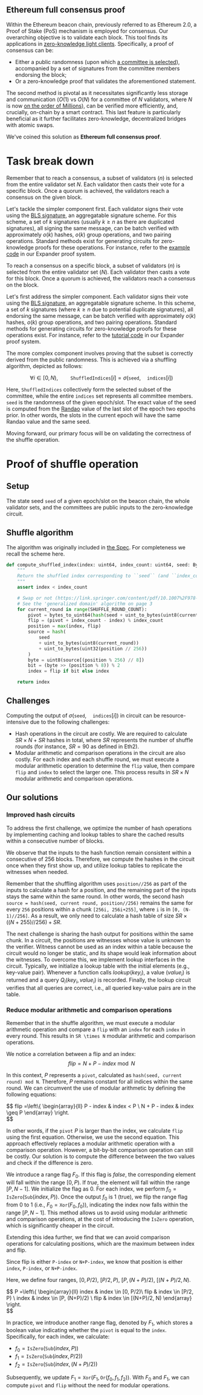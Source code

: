 Ethereum full consensus proof
---

Within the Ethereum beacon chain, previously referred to as Ethereum 2.0, a Proof of Stake (PoS) mechanism is employed for consensus. Our overarching objective is to validate each block. This tool finds its applications in [zero-knowledge light clients](https://docs.zkbridge.com/zklightclient-overview/introduction). Specifically, a proof of consensus can be:
- Either a public randomness (upon which [a committee is selected](https://hackmd.io/@benjaminion/shuffling)), accompanied by a set of signatures from the committee members endorsing the block;
- Or a zero-knowledge proof that validates the aforementioned statement.

The second method is pivotal as it necessitates significantly less storage and communication ($O(1)$ vs $O(N)$ for a committee of $N$ validators, where $N$ is now [on the order of Millions](https://beaconcha.in/charts/validators)), can be verified more efficiently, and, crucially, on-chain by a smart contract. This last feature is particularly beneficial as it further facilitates zero-knowledge, decentralized bridges with atomic swaps.

We've coined this solution as __Ethereum full consensus proof__.


# Task break down



Remember that to reach a consensus, a subset of validators ($n$) is selected from the entire validator set $N$. Each validator then casts their vote for a specific block. Once a quorum is achieved, the validators reach a consensus on the given block.

Let's tackle the simpler component first. Each validator signs their vote using the [BLS signature](https://eth2book.info/capella/part2/building_blocks/signatures/), an aggregatable signature scheme. For this scheme, a set of $k$ signatures (usually $k\geq n$ as there are duplicated signatures), all signing the same message, can be batch verified with approximately $o(k)$ hashes, $o(k)$ group operations, and two pairing operations. Standard methods exist for generating circuits for zero-knowledge proofs for these operations. For instance, refer to the [example code](https://github.com/PolyhedraZK/ExpanderCompilerCollection/tree/master/examples) in our Expander proof system.


To reach a consensus on a specific block, a subset of validators ($n$) is selected from the entire validator set ($N$). Each validator then casts a vote for this block. Once a quorum is achieved, the validators reach a consensus on the block.

Let's first address the simpler component. Each validator signs their vote using the [BLS signature](https://eth2book.info/capella/part2/building_blocks/signatures/), an aggregatable signature scheme. In this scheme, a set of $k$ signatures (where $k\geq n$ due to potential duplicate signatures), all endorsing the same message, can be batch verified with approximately $o(k)$ hashes, $o(k)$ group operations, and two pairing operations. Standard methods for generating circuits for zero-knowledge proofs for these operations exist. For instance, refer to the [tutorial code](https://github.com/PolyhedraZK/ExpanderCompilerCollection/tree/master/examples) in our Expander proof system.

The more complex component involves proving that the subset is correctly derived from the public randomness. This is achieved via a shuffling algorithm, depicted as follows:

$$
\forall i \in [0, N), \quad\quad\texttt{ShuffledIndices}[i] = \sigma( \texttt{seed},\quad \texttt{indices}[i])
$$

Here, $\texttt{ShuffledIndices}$ collectively form the selected subset of the committee, while the entire $\texttt{indices}$ set represents all committee members. $\texttt{seed}$ is the randomness of the given epoch/slot. The exact value of the seed is computed from the [Randao](https://eth2book.info/capella/part2/building_blocks/randomness/#the-randao) value of the last slot of the epoch two epochs prior. In other words, the slots in the current epoch will have the same Randao value and the same seed. 

Moving forward, our primary focus will be on validating the correctness of the shuffle operation.

# Proof of shuffle operation

## Setup
The state seed $\texttt{seed}$ of a given epoch/slot on the beacon chain, the whole validator sets, and the committees are public inputs to the zero-knowledge circuit. 

## Shuffle algorithm

The algorithm was originally included in [the Spec](https://github.com/ethereum/consensus-specs/blob/v1.3.0/specs/phase0/beacon-chain.md#compute_shuffled_index). For completeness we recall the scheme here.

``` python
def compute_shuffled_index(index: uint64, index_count: uint64, seed: Bytes32) -> uint64:
    """
    Return the shuffled index corresponding to ``seed`` (and ``index_count``).
    """
    assert index < index_count

    # Swap or not (https://link.springer.com/content/pdf/10.1007%2F978-3-642-32009-5_1.pdf)
    # See the 'generalized domain' algorithm on page 3
    for current_round in range(SHUFFLE_ROUND_COUNT):
        pivot = bytes_to_uint64(hash(seed + uint_to_bytes(uint8(current_round)))[0:8]) % index_count
        flip = (pivot + index_count - index) % index_count
        position = max(index, flip)
        source = hash(
            seed
            + uint_to_bytes(uint8(current_round))
            + uint_to_bytes(uint32(position // 256))
        )
        byte = uint8(source[(position % 256) // 8])
        bit = (byte >> (position % 8)) % 2
        index = flip if bit else index

    return index
```

## Challenges
Computing the output of $\sigma( \texttt{seed},\quad \texttt{indices}[i])$ in circuit can be resource-intensive due to the following challenges:
- Hash operations in the circuit are costly. We are required to calculate $SR\times N + SR$ hashes in total, where $SR$ represents the number of shuffle rounds (for instance, $SR = 90$ as defined in Eth2).
- Modular arithmetic and comparison operations in the circuit are also costly. For each index and each shuffle round, we must execute a modular arithmetic operation to determine the `flip` value, then compare `flip` and `index` to select the larger one. This process results in $SR\times N$ modular arithmetic and comparison operations.

## Our solutions

### Improved hash circuits
To address the first challenge, we optimize the number of hash operations by implementing caching and lookup tables to share the cached results within a consecutive number of blocks.

We observe that the inputs to the hash function remain consistent within a consecutive of 256 blocks. Therefore, we compute the hashes in the circuit once when they first show up, and utilize lookup tables to replicate the witnesses when needed.

Remember that the shuffling algorithm uses `position//256` as part of the inputs to calculate a hash for a position, and the remaining part of the inputs stays the same within the same round. In other words, the second hash `source = hash(seed, current round, position//256)` remains the same for every `256` positions within a chunk `[256i, 256i+255]`, where `i` is in `[0, (N-1)//256]`. As a result, we only need to calculate a hash table of size $SR\times ((N+255)//256) + SR$.

The next challenge is sharing the hash output for positions within the same chunk. In a circuit, the positions are witnesses whose value is unknown to the verifier. Witness cannot be used as an index within a table because the circuit would no longer be static, and its shape would leak information about the witnesses. To overcome this, we implement lookup interfaces in the circuit. Typically, we initialize a lookup table with the initial elements (e.g., key-value pair). Whenever a function calls $lookup(key_i)$, a value ($value_i$) is returned and a query $Q_i(key_i , value_i)$ is recorded. Finally, the lookup circuit verifies that all queries are correct, i.e., all queried key-value pairs are in the table.

### Reduce modular arithmetic and comparison operations
Remember that in the shuffle algorithm, we must execute a modular arithmetic operation and compare a `flip` with an `index` for each `index` in every round. This results in `SR \times N` modular arithmetic and comparison operations.

We notice a correlation between a flip and an index:
$$
flip = N + P - index \bmod N
$$

In this context, $P$ represents a `pivot`, calculated as `hash(seed, current round) mod N`. Therefore, $P$ remains constant for all indices within the same round. We can circumvent the use of modular arithmetic by defining the following equations:

$$
flip =\left\\{
\begin{array}{ll}
P - index  & index < P \\
N + P - index & index \geq P
\end{array}
\right.                                      
$$

In other words, if the `pivot` $P$ is larger than the index, we calculate `flip` using the first equation. Otherwise, we use the second equation. This approach effectively replaces a modular arithmetic operation with a comparison operation. However, a bit-by-bit comparison operation can still be costly. Our solution is to compute the difference between the two values and check if the difference is zero.

We introduce a range flag $F_0$. If this flag is $false$, the corresponding element will fall within the range $[0, P)$. If $true$, the element will fall within the range $[P, N-1]$. We initialize the flag as $0$. For each index, we perform $f_0 = \texttt{IsZero}(\texttt{Sub}(index, P))$. Once the output $f_0$ is $1$ (true), we flip the range flag from 0 to 1 (i.e., $F_0=\texttt{Xor}(F_0 , f_0)$), indicating the index now falls within the range $[P, N-1]$. This method allows us to avoid using modular arithmetic and comparison operations, at the cost of introducing the $\texttt{IsZero}$ operation, which is significantly cheaper in the circuit.

Extending this idea further,  we find that we can avoid comparison operations for calculating positions, which are the maximum between index and flip.

Since flip is either `P-index` or `N+P-index`, we know that position is either `index`, `P-index`, or `N+P-index`. 

Here, we define four ranges, $[0, P/2)$, $[P/2, P)$, $[P, (N+P)/2)$, $[(N+P)/2, N)$.

$$
P =\left\\{
\begin{array}{ll}
index  & index \in [0, P/2)\\
flip  & index \in [P/2, P) \\
index &  index \in [P, (N+P)/2) \\
flip &  index \in [(N+P)/2, N)
\end{array}
\right.                                      
$$

In practice, we introduce another range flag, denoted by $F_1$, which stores a boolean value indicating whether the `pivot` is equal to the `index`. Specifically, for each index, we calculate:

- $f_0 = \texttt{IsZero}(\texttt{Sub}(index, P))$
- $f_1 = \texttt{IsZero}(\texttt{Sub}(index, P/2))$
- $f_2 = \texttt{IsZero}(\texttt{Sub}(index, (N+P)/2))$

Subsequently, we update $F_1 = \texttt{Xor}(F_1,\texttt{Or} (f_0, f_1,f_2))$. With $F_0$ and $F_1$, we can compute `pivot` and `flip` without the need for modular operations.
